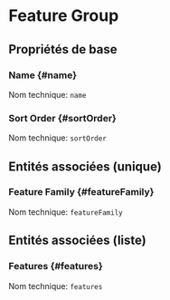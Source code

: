 #  Feature Group
<!--- THIS FILE IS GENERATED PLEASE DO NOT EDIT IT DIRECTLY --->



## Propriétés de base

### Name {#name}



Nom technique: ```name```

### Sort Order {#sortOrder}



Nom technique: ```sortOrder```


## Entités associées (unique)

###  Feature Family {#featureFamily}



Nom technique: ```featureFamily```


## Entités associées (liste)

###  Features {#features}



Nom technique: ```features```




